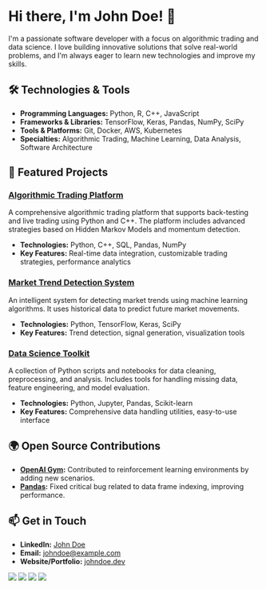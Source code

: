 # Hi there, I'm John Doe! 👋

I'm a passionate software developer with a focus on algorithmic trading and data science. I love building innovative solutions that solve real-world problems, and I'm always eager to learn new technologies and improve my skills.

## 🛠️ Technologies & Tools

- **Programming Languages:** Python, R, C++, JavaScript
- **Frameworks & Libraries:** TensorFlow, Keras, Pandas, NumPy, SciPy
- **Tools & Platforms:** Git, Docker, AWS, Kubernetes
- **Specialties:** Algorithmic Trading, Machine Learning, Data Analysis, Software Architecture

## 🚀 Featured Projects

### [Algorithmic Trading Platform](https://github.com/johndoe/algotrading-platform)
A comprehensive algorithmic trading platform that supports back-testing and live trading using Python and C++. The platform includes advanced strategies based on Hidden Markov Models and momentum detection.

- **Technologies:** Python, C++, SQL, Pandas, NumPy
- **Key Features:** Real-time data integration, customizable trading strategies, performance analytics

### [Market Trend Detection System](https://github.com/johndoe/trend-detection)
An intelligent system for detecting market trends using machine learning algorithms. It uses historical data to predict future market movements.

- **Technologies:** Python, TensorFlow, Keras, SciPy
- **Key Features:** Trend detection, signal generation, visualization tools

### [Data Science Toolkit](https://github.com/johndoe/data-science-toolkit)
A collection of Python scripts and notebooks for data cleaning, preprocessing, and analysis. Includes tools for handling missing data, feature engineering, and model evaluation.

- **Technologies:** Python, Jupyter, Pandas, Scikit-learn
- **Key Features:** Comprehensive data handling utilities, easy-to-use interface

## 🌍 Open Source Contributions

- **[OpenAI Gym](https://github.com/openai/gym):** Contributed to reinforcement learning environments by adding new scenarios.
- **[Pandas](https://github.com/pandas-dev/pandas):** Fixed critical bug related to data frame indexing, improving performance.

## 📫 Get in Touch

- **LinkedIn:** [John Doe](https://linkedin.com/in/johndoe)
- **Email:** [johndoe@example.com](mailto:johndoe@example.com)
- **Website/Portfolio:** [johndoe.dev](https://johndoe.dev)

![](https://img.shields.io/badge/Code-Python-informational?style=flat&logo=python&logoColor=white&color=2bbc8a)
![](https://img.shields.io/badge/Code-C++-informational?style=flat&logo=cplusplus&logoColor=white&color=2bbc8a)
![](https://img.shields.io/badge/Code-SQL-informational?style=flat&logo=MySQL&logoColor=white&color=2bbc8a)
![](https://img.shields.io/badge/Code-R-informational?style=flat&logo=R&logoColor=white&color=2bbc8a)
